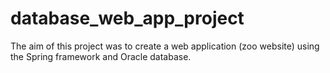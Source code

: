 # database_web_app_project
The aim of this project was to create a web application (zoo website) using the Spring framework and Oracle database. 
